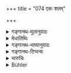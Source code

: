 +++
title = "074 एकः शतम्"

+++

<details><summary>गङ्गानथ-मूलानुवादः</summary>

A single bow-man, standing on a rampart, can fight against a hundred; and a hundred can fight against ten thousand; it is for the season that fortification has been enjoined.—(74).
</details>

<details><summary>मेधातिथिः</summary>

सुप्रसिद्धम् एतद् दुर्गप्रयोजनम् । 

- <u>प्राकारदृष्टान्तेन</u> गिरिदुर्गबलम् एतद् इति । 

- <u>तद् अयुक्तम्</u>, महीदुर्गे ऽपि प्राकारसंभवात् । तस्मात् सर्वेषां दुर्गाणां तत्प्रयोजनं स्वबुद्ध्या रूप्यते ॥ ७.७४ ॥
</details>

<details><summary>गङ्गानथ-भाष्यानुवादः</summary>

This use of the fort is well known.

Some people have held that the example of the ‘rampart’ indicates that this refers to the ‘hill-fort’. But this is not right; because ramparts are possible in ‘earthen forts’ also. Hence the use here described must refer to all kinds of forts.—(71)
</details>

<details><summary>गङ्गानथ-टिप्पन्यः</summary>

This verse is quoted in *Vīramitrodaya* (Rājanīti, p. 202);—in
*Vīramitrodaya* (Lakṣaṇa, p. 238);—in *Nītimayūkha* (p. 65), which says
that even if the attack is made by men ten times the number of the
garrison, they are repulsed;—and in *Rājanītiratnākara* (p. 20a).
</details>

<details><summary>भारुचिः</summary>

प्रत्यक्षफलत्वं महीदुर्गस्य दर्शयति । एवं च तस्मिन् तस्मिन् दुर्गे गुणो वेदितव्यः ॥ ७.७४ ॥
</details>

<details><summary>Bühler</summary>

074	One bowman, placed on a rampart, is a match in battle for one hundred (foes), one hundred for ten thousand; hence it is prescribed (in the Sastras that a king will posses) a fortress.
</details>
